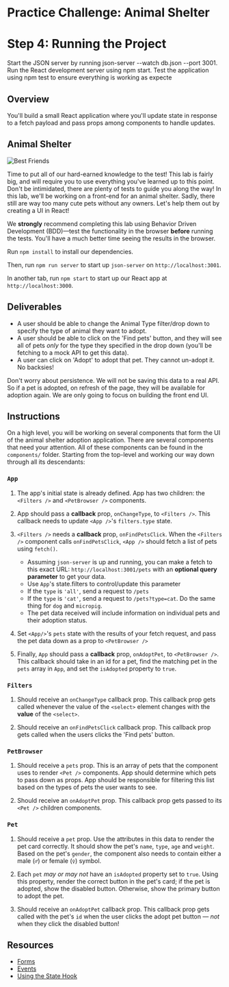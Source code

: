 # Practice Challenge: Animal Shelter
# Step 4: Running the Project
Start the JSON server by running json-server --watch db.json --port 3001.
Run the React development server using npm start.
Test the application using npm test to ensure everything is working as expecte
## Overview

You'll build a small React application where you'll update state in response to
a fetch payload and pass props among components to handle updates.

## Animal Shelter

![Best Friends](https://media.giphy.com/media/xTiTnz5OOUn49wKbg4/giphy.gif)

Time to put all of our hard-earned knowledge to the test! This lab is fairly
big, and will require you to use everything you've learned up to this point.
Don't be intimidated, there are plenty of tests to guide you along the way! In
this lab, we'll be working on a front-end for an animal shelter. Sadly, there
still are way too many cute pets without any owners. Let's help them out by
creating a UI in React!

We **strongly** recommend completing this lab using Behavior Driven Development
(BDD)––test the functionality in the browser **before** running the tests.
You'll have a much better time seeing the results in the browser.

Run `npm install` to install our dependencies.

Then, run `npm run server` to start up `json-server` on `http://localhost:3001`.

In another tab, run `npm start` to start up our React app at
`http://localhost:3000`.

## Deliverables

- A user should be able to change the Animal Type filter/drop down to specify
  the type of animal they want to adopt.
- A user should be able to click on the 'Find pets' button, and they will see
  all of pets _only_ for the type they specified in the drop down (you'll be
  fetching to a mock API to get this data).
- A user can click on 'Adopt' to adopt that pet. They cannot un-adopt it. No
  backsies!

Don't worry about persistence. We will not be saving this data to a real API. So
if a pet is adopted, on refresh of the page, they will be available for adoption
again. We are only going to focus on building the front end UI.

## Instructions

On a high level, you will be working on several components that form the UI of
the animal shelter adoption application. There are several components that need
your attention. All of these components can be found in the `components/`
folder. Starting from the top-level and working our way down through all its
descendants:

### `App`

1. The app's initial state is already defined. App has two children: the
   `<Filters />` and `<PetBrowser />` components.

2. App should pass a **callback** prop, `onChangeType`, to `<Filters />`. This
   callback needs to update `<App />`'s `filters.type` state.

3. `<Filters />` needs a **callback** prop, `onFindPetsClick`. When the
   `<Filters />` component calls `onFindPetsClick`, `<App />` should fetch a
   list of pets using `fetch()`.

   - Assuming `json-server` is up and running, you can make a fetch to this
     exact URL: `http://localhost:3001/pets` with an **optional query
     parameter** to get your data.
   - Use `App`'s state.filters to control/update this parameter
   - If the `type` is `'all'`, send a request to `/pets`
   - If the `type` is `'cat'`, send a request to `/pets?type=cat`. Do the
     same thing for `dog` and `micropig`.
   - The pet data received will include information on individual pets and their
     adoption status.

4. Set `<App/>`'s `pets` state with the results of your fetch request, and
   pass the pet data down as a prop to `<PetBrowser />`

5. Finally, `App` should pass a **callback** prop, `onAdoptPet`, to
   `<PetBrowser />`. This callback should take in an id for a pet, find the
   matching pet in the `pets` array in `App`, and set the `isAdopted` property
   to `true`.

### `Filters`

1. Should receive an `onChangeType` callback prop. This callback prop gets
   called whenever the value of the `<select>` element changes with the
   **value** of the `<select>`.

2. Should receive an `onFindPetsClick` callback prop. This callback prop gets
   called when the users clicks the 'Find pets' button.

### `PetBrowser`

1. Should receive a `pets` prop. This is an array of pets that the component
   uses to render `<Pet />` components. App should determine which pets to pass
   down as props. App should be responsible for filtering this list based on the
   types of pets the user wants to see.

2. Should receive an `onAdoptPet` prop. This callback prop gets passed to its
   `<Pet />` children components.

### `Pet`

1. Should receive a `pet` prop. Use the attributes in this data to render the
   pet card correctly. It should show the pet's `name`, `type`, `age` and
   `weight`. Based on the pet's `gender`, the component also needs to contain
   either a male (`♂`) or female (`♀`) symbol.

2. Each `pet` _may or may not_ have an `isAdopted` property set to `true`. Using
   this property, render the correct button in the pet's card; if the pet is
   adopted, show the disabled button. Otherwise, show the primary button to
   adopt the pet.

3. Should receive an `onAdoptPet` callback prop. This callback prop gets called
   with the pet's `id` when the user clicks the adopt pet button — _not_ when
   they click the disabled button!

## Resources

- [Forms](https://reactjs.org/docs/forms.html)
- [Events](https://reactjs.org/docs/handling-events.html)
- [Using the State Hook](https://reactjs.org/docs/hooks-state.html)
